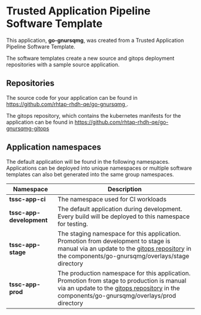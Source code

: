 # Trusted Application Pipeline Software Template

This application, **go-gnursqmg**, was created from a Trusted Application Pipeline Software Template.

The software templates create a new source and gitops deployment repositories with a sample source application. 

## Repositories

The source code for your application can be found in [https://github.com/rhtap-rhdh-qe/go-gnursqmg ](https://github.com/rhtap-rhdh-qe/go-gnursqmg ).
 
The gitops repository, which contains the kubernetes manifests for the application can be found in 
[https://github.com/rhtap-rhdh-qe/go-gnursqmg-gitops ](https://github.com/rhtap-rhdh-qe/go-gnursqmg-gitops ) 

## Application namespaces 

The default application will be found in the following namespaces. Applications can be deployed into unique namespaces or multiple software templates can also bet generated into the same group namespaces.  

|  Namespace   |  Description   |  
| -------- | -------- |
| **tssc-app-ci** | The namespace used for CI workloads |
| **tssc-app-development** | The default application during development. Every build will be deployed to this namespace for testing. |
| **tssc-app-stage** | The staging namespace for this application. Promotion from development to stage is manual via an update to the [gitops repository](https://github.com/rhtap-rhdh-qe/go-gnursqmg-gitops ) in the components/go-gnursqmg/overlays/stage directory |
| **tssc-app-prod** | The production namespace for this application. Promotion from stage to production is manual via an update to the [gitops repository](https://github.com/rhtap-rhdh-qe/go-gnursqmg-gitops ) in the components/go-gnursqmg/overlays/prod directory |